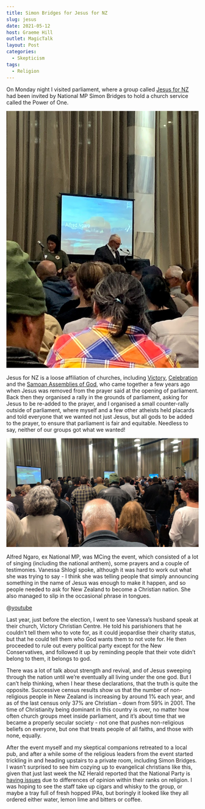 ```yaml
---
title: Simon Bridges for Jesus for NZ
slug: jesus
date: 2021-05-12
host: Graeme Hill
outlet: MagicTalk
layout: Post
categories:
  - Skepticism
tags:
  - Religion
---
```


On Monday night I visited parliament, where a group called [Jesus for NZ](https://www.jesusfornz.org/) had been invited by National MP Simon Bridges to hold a church service called the Power of One.

<!-- more -->

![Congregation](./image1.png)

Jesus for NZ is a loose affiliation of churches, including [Victory](https://victorychristiancentre.co.nz/), [Celebration](http://www.celebration.org.nz/) and the [Samoan Assemblies of God](https://www.facebook.com/Wellington-Samoan-AOG-New-Zealand-173625589699/), who came together a few years ago when Jesus was removed from the prayer said at the opening of parliament. Back then they organised a rally in the grounds of parliament, asking for Jesus to be re-added to the prayer, and I organised a small counter-rally outside of parliament, where myself and a few other atheists held placards and told everyone that we wanted not just Jesus, but all gods to be added to the prayer, to ensure that parliament is fair and equitable. Needless to say, neither of our groups got what we wanted!

![Alfred Ngaro](./image2.png)

Alfred Ngaro, ex National MP, was MCing the event, which consisted of a lot of singing (including the national anthem), some prayers and a couple of testimonies. Vanessa Shlogl spoke, although it was hard to work out what she was trying to say - I think she was telling people that simply announcing something in the name of Jesus was enough to make it happen, and so people needed to ask for New Zealand to become a Christian nation. She also managed to slip in the occasional phrase in tongues.

@[youtube](https://youtu.be/Jkegmee0tr8?t=2790)

Last year, just before the election, I went to see Vanessa’s husband speak at their church, Victory Christian Centre. He told his parishioners that he couldn’t tell them who to vote for, as it could jeopardise their charity status, but that he could tell them who God wants them to not vote for. He then proceeded to rule out every political party except for the New Conservatives, and followed it up by reminding people that their vote didn’t belong to them, it belongs to god.

There was a lot of talk about strength and revival, and of Jesus sweeping through the nation until we’re eventually all living under the one god. But I can’t help thinking, when I hear these declarations, that the truth is quite the opposite. Successive census results show us that the number of non-religious people in New Zealand is increasing by around 1% each year, and as of the last census only 37% are Christian - down from 59% in 2001. The time of Christianity being dominant in this country is over, no matter how often church groups meet inside parliament, and it’s about time that we became a properly secular society - not one that pushes non-religious beliefs on everyone, but one that treats people of all faiths, and those with none, equally.

After the event myself and my skeptical companions retreated to a local pub, and after a while some of the religious leaders from the event started trickling in and heading upstairs to a private room, including Simon Bridges. I wasn’t surprised to see him cozying up to evangelical christians like this, given that just last week the NZ Herald reported that the National Party is [having issues](https://www.nzherald.co.nz/nz/bill-ralston-national-party-fracturing-along-religious-lines/55AUSY4EZP2MEZIHMA4CEYOE64/) due to differences of opinion within their ranks on religion. I was hoping to see the staff take up cigars and whisky to the group, or maybe a tray full of fresh hopped IPAs, but boringly it looked like they all ordered either water, lemon lime and bitters or coffee.
